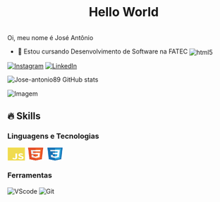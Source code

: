 <!--título-->
<div id="user-content-toc">
  <ul align="center">
    <summary><h1 style="display: inline-block">Hello World</h1></summary>
</div>

<!-- Apresentação -->
<p>
  Oi, meu nome é José Antônio

  - 🌱 Estou cursando Desenvolvimento de Software na FATEC <img align="center" alt="html5" src="https://img.shields.io/badge/Fatec-red" />

  <!-- 🔭 Adicionar algo que estou estudando em especifico futuramente -->
</p>

<!-- Adicionar no futuro 
<details>
  <summary>👨‍💻 Mais sobre mim</summary>

  - 💬 
  - 🔭

</details>

-->
<!-- Links -->
<!--[![Youtube](https://img.shields.io/badge/YouTube-FF0000?style=for-the-badge&logo=youtube&logoColor=white)](https://www.youtube.com/channel/UC177sCc63-aazx2T3n1LGWg)-->
[![Instagram](https://img.shields.io/badge/Instagram-E4405F?style=for-the-badge&logo=instagram&logoColor=white)](https://www.instagram.com/jose_antonioyzf/)
[![LinkedIn](https://img.shields.io/badge/LinkedIn-0077B5?style=for-the-badge&logo=linkedin&logoColor=white)](https://www.linkedin.com/in/josé-antônio-b05a1b268/)

<!-- GithubStats -->
![Jose-antonio89 GitHub stats](https://github-readme-stats.vercel.app/api?username=jose-antonio89&show_icons=true&theme=gotham)

<!-- Portfolio 
## Portfolio: Adicionarei futuramente, exemplo abaixo
- [Onde armazeno minhas aulas na fatec](https://github.com/jose-antoni89/fatec)
-->

<!-- GIF -->
<p align="left">
  <img align="center" src="https://github.com/jose-antonio89/jose-antonio89/assets/77739311/4e9f41af-6b57-49a7-b15a-74322e96b4d7" alt="Imagem">
</p>

## 🔥 Skills
<!-- Skills: Programming Languages and Technologics -->
  <div style="flex-basis: 48%;">
    <h3>Linguagens e Tecnologias</h3>
    <img align="center" alt="Js" height="30" width="40" src="https://raw.githubusercontent.com/devicons/devicon/master/icons/javascript/javascript-plain.svg">
    <img align="center" alt="HTML" height="30" width="40" src="https://raw.githubusercontent.com/devicons/devicon/master/icons/html5/html5-original.svg">
    <img align="center" alt="CSS" height="30" width="40" src="https://raw.githubusercontent.com/devicons/devicon/master/icons/css3/css3-original.svg">
  </div>
  
  <!-- Skills: Tools -->
  <div style="flex-basis: 48%;">
    <h3>Ferramentas</h3>
    <img align="center" alt="VScode" height="30" width="40" src="https://cdn.jsdelivr.net/gh/devicons/devicon/icons/vscode/vscode-original.svg">
    <img align="center" alt="Git" height="30" width="40" src="https://cdn.jsdelivr.net/gh/devicons/devicon@latest/icons/git/git-plain.svg">
  </div>
  
  <!-- Skills: Libraries Adicionar futuramente, exemplo abaixo 
  <div style="flex-basis: 48%;">
    <h3>Libraries</h3>
    <img align="center" alt="Numpy" height="30" width="40" src="https://cdn.jsdelivr.net/gh/devicons/devicon/icons/numpy/numpy-original.svg">
  </div>-->

  <!-- Referencias e sites que utilizei para criar o meu read.me 
      https://github.com/VariableBee/VariableBee/blob/Main/README.md?plain=1
      https://shields.io/badges
      https://devicon.dev
      -->


